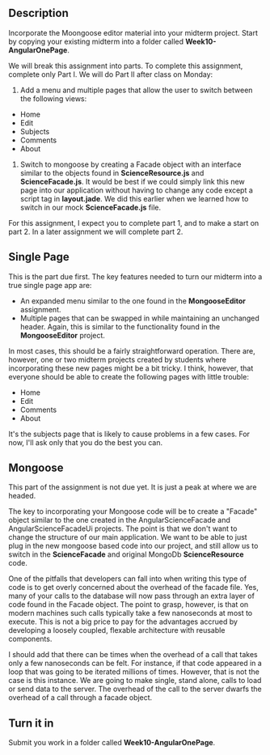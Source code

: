 ## Description

Incorporate the Moongoose editor material into your midterm project. Start by copying your existing midterm into a folder called **Week10-AngularOnePage**.

We will break this assignment into parts. To complete this assignment, complete only Part I. We will do Part II after class on Monday:

1. Add a menu and multiple pages that allow the user to switch between the following views:
  - Home
  - Edit
  - Subjects
  - Comments
  - About
1. Switch to mongoose by creating a Facade object with an interface similar to the objects found in **ScienceResource.js** and **ScienceFacade.js**. It would be best if we could simply link this new page into our application without having to change any code except a script tag in **layout.jade**. We did this earlier when we learned how to switch in our mock **ScienceFacade.js** file.

For this assignment, I expect you to complete part 1, and to make a start on part 2. In a later assignment we will complete part 2.

## Single Page

This is the part due first. The key features needed to turn our midterm into a true single page app are:

- An expanded menu similar to the one found in the **MongooseEditor** assignment.
- Multiple pages that can be swapped in while maintaining an unchanged header. Again, this is similar to the functionality found in the **MongooseEditor** project.

In most cases, this should be a fairly straightforward operation. There are, however, one or two midterm projects created by students where incorporating these new pages might be a bit tricky. I think, however, that everyone should be able to create the following pages with little trouble:

- Home
- Edit
- Comments
- About

It's the subjects page that is likely to cause problems in a few cases. For now, I'll ask only that you do the best you can.

## Mongoose

This part of the assignment is not due yet. It is just a peak at where we are headed.

The key to incorporating your Mongoose code will be to create a "Facade" object similar to the one created in the AngularScienceFacade and AngularScienceFacadeUi projects. The point is that we don't want to change the structure of our main application. We want to be able to just plug in the new mongoose based code into our project, and still allow us to switch in the **ScienceFacade** and original MongoDb **ScienceResource** code.

One of the pitfalls that developers can fall into when writing this type of code is to get overly concerned about the overhead of the facade file. Yes, many of your calls to the database will now pass through an extra layer of code found in the Facade object. The point to grasp, however, is that on modern machines such calls typically take a few nanoseconds at most to execute. This is not a big price to pay for the advantages accrued by developing a loosely coupled, flexable architecture with reusable components.

I should add that there can be times when the overhead of a call that takes only a few nanoseconds can be felt. For instance, if that code appeared in a loop that was going to be iterated millions of times. However, that is not the case is this instance. We are going to make single, stand alone, calls to load or send data to the server. The overhead of the call to the server dwarfs the overhead of a call through a facade object.


## Turn it in

Submit you work in a folder called **Week10-AngularOnePage**.
